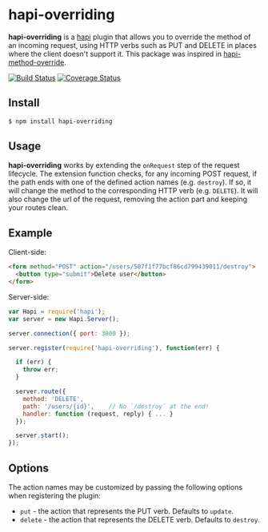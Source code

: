 # hapi-overriding

**hapi-overriding** is a [hapi](https://github.com/hapijs/hapi) plugin that allows you to override the method of an incoming request, using HTTP verbs such as PUT and DELETE in places where the client doesn't support it. This package was inspired in [hapi-method-override](https://github.com/ubaltaci/hapi-method-override).

[![Build Status](https://travis-ci.org/olistic/hapi-overriding.svg?branch=v0.1.4)](https://travis-ci.org/olistic/hapi-overriding)
[![Coverage Status](https://coveralls.io/repos/moliveraf/hapi-overriding/badge.svg?branch=master)](https://coveralls.io/r/moliveraf/hapi-overriding?branch=master)

## Install

```sh
$ npm install hapi-overriding
```

## Usage

**hapi-overriding** works by extending the `onRequest` step of the request lifecycle. The extension function checks, for any incoming POST request, if the path ends with one of the defined action names (e.g. `destroy`). If so, it will change the method to the corresponding HTTP verb (e.g. `DELETE`). It will also change the url of the request, removing the action part and keeping your routes clean.

## Example

Client-side:
```html
<form method="POST" action="/users/507f1f77bcf86cd799439011/destroy">
  <button type="submit">Delete user</button>
</form>
```

Server-side:
```javascript
var Hapi = require('hapi');
var server = new Hapi.Server();

server.connection({ port: 3000 });

server.register(require('hapi-overriding'), function(err) {

  if (err) {
    throw err;
  }

  server.route({
    method: 'DELETE',
    path: '/users/{id}',    // No `/destroy` at the end!
    handler: function (request, reply) { ... }
  });

  server.start();
});
```

## Options

The action names may be customized by passing the following options when registering the plugin:

- `put` - the action that represents the PUT verb. Defaults to `update`.
- `delete` - the action that represents the DELETE verb. Defaults to `destroy`.
